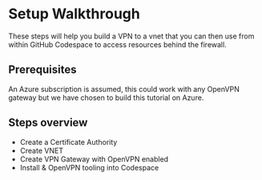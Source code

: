 # Setup Walkthrough

These steps will help you build a VPN to a vnet that you can then use from within GitHub Codespace to access resources behind the firewall. 

## Prerequisites 

An Azure subscription is assumed, this could work with any OpenVPN gateway but we have chosen to build this tutorial on Azure.

## Steps overview

- Create a Certificate Authority 
- Create VNET
- Create VPN Gateway with OpenVPN enabled
- Install & OpenVPN tooling into Codespace 